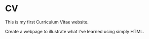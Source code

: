 # CV

This is my first Curriculum Vitae website.

Create a webpage to illustrate what I've learned using simply HTML.
